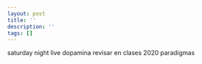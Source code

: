```yaml
---
layout: post
title: ''
description: ''
tags: []
---
```

saturday night live
dopamina
revisar en clases 2020 paradigmas
